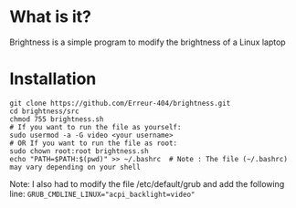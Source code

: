 # What is it?
Brightness is a simple program to modify the brightness of a Linux laptop

# Installation
``` shell
git clone https://github.com/Erreur-404/brightness.git
cd brightness/src
chmod 755 brightness.sh
# If you want to run the file as yourself:
sudo usermod -a -G video <your username>
# OR If you want to run the file as root:
sudo chown root:root brightness.sh
echo "PATH=$PATH:$(pwd)" >> ~/.bashrc  # Note : The file (~/.bashrc) may vary depending on your shell 
```
Note: I also had to modify the file /etc/default/grub and add the following line: 
`GRUB_CMDLINE_LINUX="acpi_backlight=video"`
